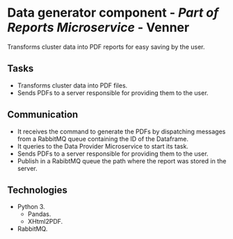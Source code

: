 # Data generator component - _Part of Reports Microservice_ - Venner
Transforms cluster data into PDF reports for easy saving by the user.

## Tasks
* Transforms cluster data into PDF files.
* Sends PDFs to a server responsible for providing them to the user.

## Communication
* It receives the command to generate the PDFs by dispatching messages from a RabbitMQ queue containing the ID of the Dataframe.
* It queries to the Data Provider Microservice to start its task.
* Sends PDFs to a server responsible for providing them to the user.
* Publish in a RabibtMQ queue the path where the report was stored in the server.

## Technologies
* Python 3.
  * Pandas.
  * XHtml2PDF.
* RabbitMQ.
